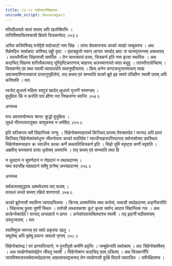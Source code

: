 ```yaml
---
title: ०४-१० मदोत्कटसिंहकथा
unicode_script: devanagari
---
```

मतिर्दोलायते सत्यं सताम् अपि खलोक्तिभिः ।  
ताभिर्विश्वासितश्चासौ म्रियते चित्रकर्णवत् ॥५३॥

अस्ति कस्मिंश्चिद् वनोद्देशे मदोत्कटो नाम सिंहः । तस्य सेवकास्त्रयः काको व्याघ्रो जम्बुकश्च । अथ तैर्भ्रमद्भिः सार्थभ्रष्टः कश्चिद् उष्ट्रो दृष्टः । पृष्टश्च्कुतो भवान् आगतः सार्थाद् भ्रष्टः स चात्मवृत्तान्तम् अकथयत् । ततस्तैर्नीत्वा सिंहायासौ समर्पितः । तेन चाभयवाचं दत्त्वा, चित्रकर्ण इति नाम कृत्वा स्थापितः । अथ कदाचित् सिंहस्य शरीरवैकल्याद् भूरिवृष्टिकारणाच् चाहारम् अलभमानास्ते व्यग्रा बभूवुः । ततस्तैरालोचितम् । चित्रकर्णम् एव यथा स्वामी व्यापादयति तथानुष्ठीयताम् । किम् अनेन कण्टकभुजास्माकम् व्याघ्र उवाच्स्वामिनाभयवाचं दत्त्वानुगृहीतोयं, तत् कथम् एवं सम्भवति काको ब्रूते इह समये परिक्षीणः स्वामी पापम् अपि करिष्यति । यतः

त्यजेत् क्षुधार्ता महिला स्वपुत्रं
खादेत् क्षुधार्ता भुजगी स्वमण्डम् ।  
बुभुक्षितः किं न करोति पापं
क्षीणा नरा निष्करुणा भवन्ति ॥५४॥

अन्यच्च

मत्तः प्रमत्तश्चोन्मत्तः श्रान्तः क्रुद्धो बुभुक्षितः ।  
लुब्धो भीरुस्त्वरायुक्तः कामुकश्च न धर्मवित् ॥५५॥

इति सञ्चिन्त्य सर्वे सिंहान्तिकं जग्मुः । सिंहेनोक्तमाहारार्थं किञ्चित् प्राप्तम् तैरुक्तम्देव ! यत्नाद् अपि प्राप्तं किञ्चित् सिंहेनोक्तंकोधुना जीवनोपायः काको वदतिदेव ! स्वाधीनाहारपरित्यागात् सर्वनाशोयम् उपस्थितः सिंहेनोक्तम्त्राहारः कः स्वाधीनः काकः कर्णे कथयतिचित्रकर्ण इति । सिंहो भूमिं स्पृष्ट्वा कर्णौ स्पृशति । अब्रवीच् चभयवाचं दत्त्वा धृतोयम् अस्माभिः । तत् कथम् एवं सम्भवति तथा हि

न भूतदानं न सुवर्णदानं
न गोप्रदानं न तथान्नदानम् ।  
यथा वदन्तीह महाप्रदानं
सर्वेषु दानेष्व् अभयप्रदानम् ॥५६॥

अन्यच्च

सर्वकामसमृद्धस्य अश्वमेधस्य यत् फलम् ।  
तत्फलं लभते सम्यग् रक्षिते शरणागते ॥५७॥

काको ब्रूतेनासौ स्वामिना व्यापादयितव्यः । किन्त्व् अस्माभिरेव तथा कर्तव्यं, यथासौ स्वदेहदानम् अङ्गीकरोति । सिंहस्तच् छ्रुत्वा तूष्णीं स्थितः । ततोसौ लब्धावकाशः कूटं कृत्वा सर्वान् आदाय सिंहान्तिकं गतः । अथ काकेनोक्तंदेव ! यत्नाद् अप्याहारो न प्राप्तः । अनेकोपवासक्लिष्टश्च स्वामी । तद् इदानीं मदीयमांसम् उपभुज्यताम् । यतः

स्वामिमूला भवन्त्य् एव सर्वाः प्रकृतयः खलु ।  
समूलेष्व् अपि वृक्षेषु प्रयत्नः सफलो नृणाम् ॥५८॥

सिंहेनोक्तंभद्र ! वरं प्राणपरित्यागो, न पुनरीदृशे कर्मणि प्रवृत्तिः । जम्बुकेनापि तथोक्तम् । ततः सिंहेनोक्तंमैवम् । अथ व्याघ्रेणोक्तंमद्देहेन जीवतु स्वामी । सिंहेनोक्तंन कदाचिद् एवम् उचितम् । अथ चित्रकर्णोपि जातविश्वासस्तथैवात्मदेहदानम् आह्ततस्तद्वचनात् तेन व्याघ्रेणासौ कुक्षिं विदार्य व्यापादितः । सर्वैर्भक्षितश्च । 

